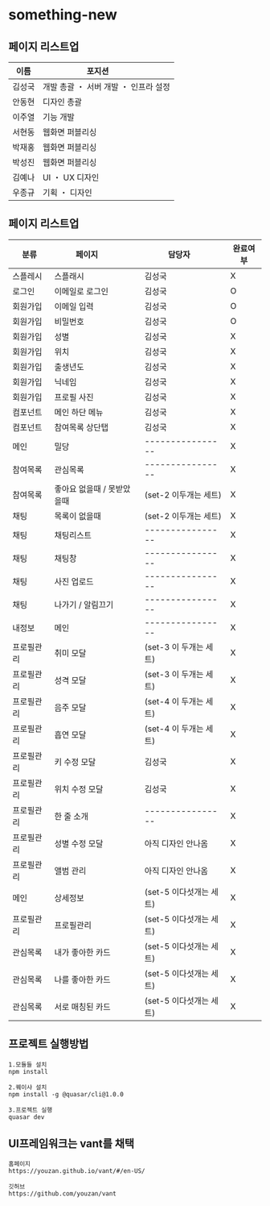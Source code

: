 # something-new


## 페이지 리스트업

| 이름 | 포지션        | 
| ------- | ----------------------- |
| 김성국 | 개발 총괄 ・ 서버 개발 ・ 인프라 설정 |
| 안동현 | 디자인 총괄 |
| 이주열 | 기능 개발  |
| 서현동 | 웹화면 퍼블리싱 |
| 박재홍 | 웹화면 퍼블리싱 |
| 박성진 | 웹화면 퍼블리싱 |
| 김예나 | UI ・ UX 디자인 |
| 우종규 | 기획 ・ 디자인 |

## 페이지 리스트업

| 분류 | 페이지        | 담당자      | 완료여부 |
| ------- | ---------- | ---------------- | --- |
| 스플레시 | 스플래시  | 김성국 | X |
| 로그인 | 이메일로 로그인 | 김성국 | O |
| 회원가입 | 이메일 입력 | 김성국 | O |
| 회원가입 | 비밀번호 | 김성국 | O |
| 회원가입 | 성별 | 김성국 | X |
| 회원가입 | 위치 | 김성국 | X |
| 회원가입 | 출생년도 | 김성국 | X |
| 회원가입 | 닉네임 | 김성국 | X |
| 회원가입 | 프로필 사진 | 김성국 | X |
| 컴포넌트 | 메인 하단 메뉴 | 김성국 | X |
| 컴포넌트 | 참여목록 상단탭 | 김성국 | X |
| 메인 | 밀당	 | ---------------- | X | 
| 참여목록 | 관심목록	 | ---------------- | X |
| 참여목록 | 좋아요 없을때 / 못받았을때	 | (set-2 이두개는 세트) | X |
| 채팅 | 목록이 없을때	 | (set-2 이두개는 세트) | X |
| 채팅 | 채팅리스트	 | ---------------- | X |
| 채팅 | 채팅창	 | ---------------- | X |
| 채팅 | 사진 업로드	 | ---------------- | X |
| 채팅 | 나가기 / 알림끄기	 | ---------------- | X | 
| 내정보 | 메인 | ---------------- | X |
| 프로필관리 | 취미 모달 | (set-3 이 두개는 세트) | X |
| 프로필관리 | 성격 모달 | (set-3 이 두개는 세트) | X |
| 프로필관리 | 음주 모달 | (set-4 이 두개는 세트)  | X |
| 프로필관리 | 흡연 모달 | (set-4 이 두개는 세트)  | X |
| 프로필관리 | 키 수정 모달 | 김성국 | X |
| 프로필관리 | 위치 수정 모달 | 김성국 | X |
| 프로필관리 | 한 줄 소개 | ---------------- | X |
| 프로필관리 | 성별 수정 모달 | 아직 디자인 안나옴 | X |
| 프로필관리 | 앨범 관리 | 아직 디자인 안나옴 | X |
| 메인 | 상세정보	 | (set-5 이다섯개는 세트) | X |
| 프로필관리 | 프로필관리 | (set-5 이다섯개는 세트) | X |
| 관심목록 | 내가 좋아한 카드	 | (set-5 이다섯개는 세트) | X |
| 관심목록 | 나를 좋아한 카드	 | (set-5 이다섯개는 세트) | X |
| 관심목록 | 서로 매칭된 카드	 | (set-5 이다섯개는 세트) | X |


## 프로젝트 실행방법
```
1.모듈들 설치
npm install

2.퀘이샤 설치
npm install -g @quasar/cli@1.0.0

3.프로젝트 실행
quasar dev
```

## UI프레임워크는 vant를 채택
```
홈페이지
https://youzan.github.io/vant/#/en-US/

깃허브
https://github.com/youzan/vant
```